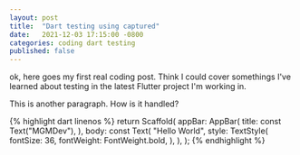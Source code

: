 ```yaml
---
layout: post
title:  "Dart testing using captured"
date:   2021-12-03 17:15:00 -0800
categories: coding dart testing
published: false
---
```

ok, here goes my first real coding post.  Think I could cover somethings I've learned about testing in the latest
Flutter project I'm working in.

This is another paragraph. How is it handled?


{% highlight dart linenos %}
return Scaffold(
  appBar: AppBar(
    title: const Text("MGMDev"),
  ),
  body: const Text(
    "Hello World",
    style: TextStyle(
      fontSize: 36,
      fontWeight: FontWeight.bold,
    ),
  ),
);
{% endhighlight %}
